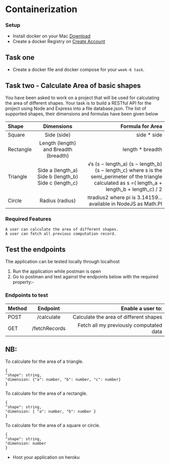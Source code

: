 # Containerization

### Setup
- Install docker on your Mac <a href="https://desktop.docker.com/mac/stable/Docker.dmg">Download</a>
- Create a docker Registry on <a href="https://hub.docker.com/signup">Create Account</a>

## Task one
- Create a docker file and docker compose for your `week-6 task`.


## Task two - Calculate Area of basic shapes
You have been asked to work on a project that will be used for calculating the area of different shapes. Your task is to build a RESTful API for the project using Node and Express into a file database.json. The list of supported shapes, their dimensions and formulas have been given below

| Shape          | Dimensions                                               | Formula for Area                                          |
| :------------- | :----------:                                             | -----------:                                              |
| Square         | Side (side)                                              | side * side                                               |
| Rectangle      | Length (length) and Breadth (breadth) | length * breadth |
| Triangle       | Side a (length_a) Side b (length_b) Side c (length_c)    | √s (s − length_a) (s − length_b) (s − length_c) where s is the semi_perimeter of the triangle calculated as s =( length_a + length_b + length_c) / 2                                               |
| Circle         | Radius (radius)                                          | πradius2 where pi is 3.14159... available in NodeJS as Math.PI |
### Required Features

```
A user can calculate the area of different shapes.
A user can fetch all previous computation record.
```

## Test the endpoints

The application can be tested locally through localhost

1. Run the application while postman is open
2. Go to postman and test against the endpoints below with the required property:-

### Endpoints to test

| Method       | Endpoint     | Enable a user to:    |
| :------------- | :----------: | -----------: |
| POST | /calculate  | Calculate the area of different shapes    |
| GET   | /fetchRecords | Fetch all my previously computated data |

## NB:
To calculate for the area of a triangle. 
```
{
"shape": string,
"dimension: {"a": number, "b": number, "c": number}
}
```
To calculate for the area of a rectangle.
```
{
"shape": string,
"dimension: { "a": number, "b": number }
}
```
To calculate for the area of a square or circle.
```
{
"shape": string,
"dimension: number
}
```
- Host your application on heroku